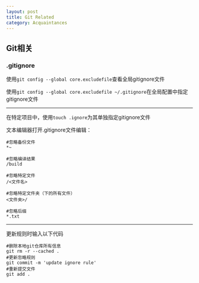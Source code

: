 ```yaml
---
layout: post
title: Git Related
category: Acquaintances
---
```




## Git相关

### .gitignore

使用`git config --global core.excludefile`查看全局gitignore文件

使用`git config --global core.excludefile ~/.gitignore`在全局配置中指定gitignore文件

***

在特定项目中，使用`touch .ignore`为其单独指定gitignore文件

文本编辑器打开.gitignore文件编辑：

```
#忽略备份文件
*~

#忽略编译结果
/build

#忽略特定文件
/<文件名>

#忽略特定文件夹（下的所有文件）
<文件夹>/

#忽略后缀
*.txt
```

****

更新规则时输入以下代码

```
#删除本地git仓库所有信息
git rm -r --cached .
#更新忽略规则
git commit -m 'update ignore rule'
#重新提交文件
git add .
```



